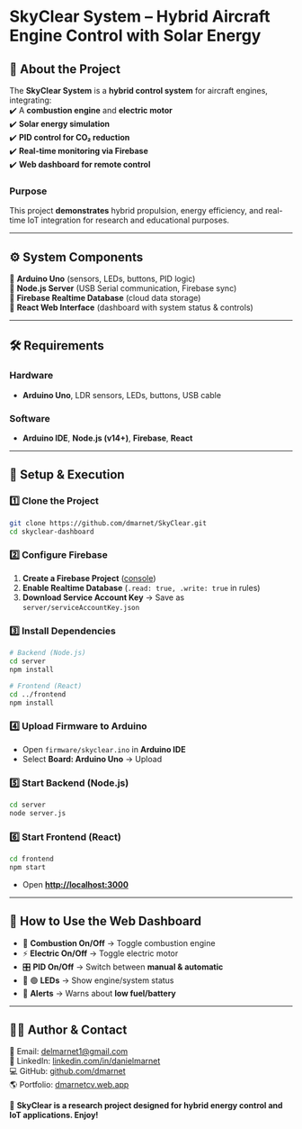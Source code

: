 # **SkyClear System – Hybrid Aircraft Engine Control with Solar Energy**

## 📌 About the Project  
The **SkyClear System** is a **hybrid control system** for aircraft engines, integrating:  
✔️ A **combustion engine** and **electric motor**  
✔️ **Solar energy simulation**  
✔️ **PID control for CO₂ reduction**  
✔️ **Real-time monitoring via Firebase**  
✔️ **Web dashboard for remote control**  

### **Purpose**  
This project **demonstrates** hybrid propulsion, energy efficiency, and real-time IoT integration for research and educational purposes.

---

## ⚙ **System Components**
🔹 **Arduino Uno** (sensors, LEDs, buttons, PID logic)  
🔹 **Node.js Server** (USB Serial communication, Firebase sync)  
🔹 **Firebase Realtime Database** (cloud data storage)  
🔹 **React Web Interface** (dashboard with system status & controls)  

---

## 🛠 **Requirements**
### **Hardware**
- **Arduino Uno**, LDR sensors, LEDs, buttons, USB cable  

### **Software**
- **Arduino IDE**, **Node.js (v14+)**, **Firebase**, **React**  

---

## 🚀 **Setup & Execution**
### **1️⃣ Clone the Project**
```bash
git clone https://github.com/dmarnet/SkyClear.git
cd skyclear-dashboard
```

### **2️⃣ Configure Firebase**
1. **Create a Firebase Project** ([console](https://console.firebase.google.com/))  
2. **Enable Realtime Database** (`.read: true, .write: true` in rules)  
3. **Download Service Account Key** → Save as `server/serviceAccountKey.json`  

### **3️⃣ Install Dependencies**
```bash
# Backend (Node.js)
cd server
npm install

# Frontend (React)
cd ../frontend
npm install
```

### **4️⃣ Upload Firmware to Arduino**
- Open `firmware/skyclear.ino` in **Arduino IDE**  
- Select **Board: Arduino Uno** → Upload  

### **5️⃣ Start Backend (Node.js)**
```bash
cd server
node server.js
```

### **6️⃣ Start Frontend (React)**
```bash
cd frontend
npm start
```
- Open **[http://localhost:3000](http://localhost:3000)**  

---

## 📖 **How to Use the Web Dashboard**
- 🛑 **Combustion On/Off** → Toggle combustion engine  
- ⚡ **Electric On/Off** → Toggle electric motor  
- 🎛 **PID On/Off** → Switch between **manual & automatic**  
- 🔴 🟢 **LEDs** → Show engine/system status  
- 🚨 **Alerts** → Warns about **low fuel/battery**  

---

## 👨‍💻 **Author & Contact**
📧 Email: [delmarnet1@gmail.com](mailto:delmarnet1@gmail.com)  
🔗 LinkedIn: [linkedin.com/in/danielmarnet](https://linkedin.com/in/danielmarnet)  
💻 GitHub: [github.com/dmarnet](https://github.com/dmarnet)  
🌎 Portfolio: [dmarnetcv.web.app](https://dmarnetcv.web.app)  

🚀 **SkyClear is a research project designed for hybrid energy control and IoT applications. Enjoy!**
